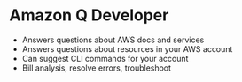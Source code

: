 # Amazon Q Developer
- Answers questions about AWS docs and services
- Answers questions about resources in your AWS account
- Can suggest CLI commands for your account
- Bill analysis, resolve errors, troubleshoot